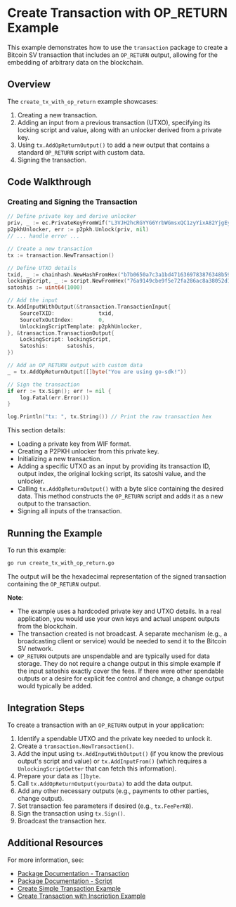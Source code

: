 # Create Transaction with OP_RETURN Example

This example demonstrates how to use the `transaction` package to create a Bitcoin SV transaction that includes an `OP_RETURN` output, allowing for the embedding of arbitrary data on the blockchain.

## Overview

The `create_tx_with_op_return` example showcases:
1. Creating a new transaction.
2. Adding an input from a previous transaction (UTXO), specifying its locking script and value, along with an unlocker derived from a private key.
3. Using `tx.AddOpReturnOutput()` to add a new output that contains a standard `OP_RETURN` script with custom data.
4. Signing the transaction.

## Code Walkthrough

### Creating and Signing the Transaction

```go
// Define private key and derive unlocker
priv, _ := ec.PrivateKeyFromWif("L3VJH2hcRGYYG6YrbWGmsxQC1zyYixA82YjgEyrEUWDs4ALgk8Vu")
p2pkhUnlocker, err := p2pkh.Unlock(priv, nil)
// ... handle error ...

// Create a new transaction
tx := transaction.NewTransaction()

// Define UTXO details
txid, _ := chainhash.NewHashFromHex("b7b0650a7c3a1bd4716369783876348b59f5404784970192cec1996e86950576")
lockingScript, _ := script.NewFromHex("76a9149cbe9f5e72fa286ac8a38052d1d5337aa363ea7f88ac")
satoshis := uint64(1000)

// Add the input
tx.AddInputWithOutput(&transaction.TransactionInput{
    SourceTXID:              txid,
    SourceTxOutIndex:        0,
    UnlockingScriptTemplate: p2pkhUnlocker,
}, &transaction.TransactionOutput{
    LockingScript: lockingScript,
    Satoshis:      satoshis,
})

// Add an OP_RETURN output with custom data
_ = tx.AddOpReturnOutput([]byte("You are using go-sdk!"))

// Sign the transaction
if err := tx.Sign(); err != nil {
    log.Fatal(err.Error())
}

log.Println("tx: ", tx.String()) // Print the raw transaction hex
```

This section details:
- Loading a private key from WIF format.
- Creating a P2PKH unlocker from this private key.
- Initializing a new transaction.
- Adding a specific UTXO as an input by providing its transaction ID, output index, the original locking script, its satoshi value, and the unlocker.
- Calling `tx.AddOpReturnOutput()` with a byte slice containing the desired data. This method constructs the `OP_RETURN` script and adds it as a new output to the transaction.
- Signing all inputs of the transaction.

## Running the Example

To run this example:

```bash
go run create_tx_with_op_return.go
```
The output will be the hexadecimal representation of the signed transaction containing the `OP_RETURN` output.

**Note**:
- The example uses a hardcoded private key and UTXO details. In a real application, you would use your own keys and actual unspent outputs from the blockchain.
- The transaction created is not broadcast. A separate mechanism (e.g., a broadcasting client or service) would be needed to send it to the Bitcoin SV network.
- `OP_RETURN` outputs are unspendable and are typically used for data storage. They do not require a change output in this simple example if the input satoshis exactly cover the fees. If there were other spendable outputs or a desire for explicit fee control and change, a change output would typically be added.

## Integration Steps

To create a transaction with an `OP_RETURN` output in your application:
1. Identify a spendable UTXO and the private key needed to unlock it.
2. Create a `transaction.NewTransaction()`.
3. Add the input using `tx.AddInputWithOutput()` (if you know the previous output's script and value) or `tx.AddInputFrom()` (which requires a `UnlockingScriptGetter` that can fetch this information).
4. Prepare your data as `[]byte`.
5. Call `tx.AddOpReturnOutput(yourData)` to add the data output.
6. Add any other necessary outputs (e.g., payments to other parties, change output).
7. Set transaction fee parameters if desired (e.g., `tx.FeePerKB`).
8. Sign the transaction using `tx.Sign()`.
9. Broadcast the transaction hex.

## Additional Resources

For more information, see:
- [Package Documentation - Transaction](https://pkg.go.dev/github.com/bsv-blockchain/go-sdk/transaction)
- [Package Documentation - Script](https://pkg.go.dev/github.com/bsv-blockchain/go-sdk/script)
- [Create Simple Transaction Example](../create_simple_tx/)
- [Create Transaction with Inscription Example](../create_tx_with_inscription/)
